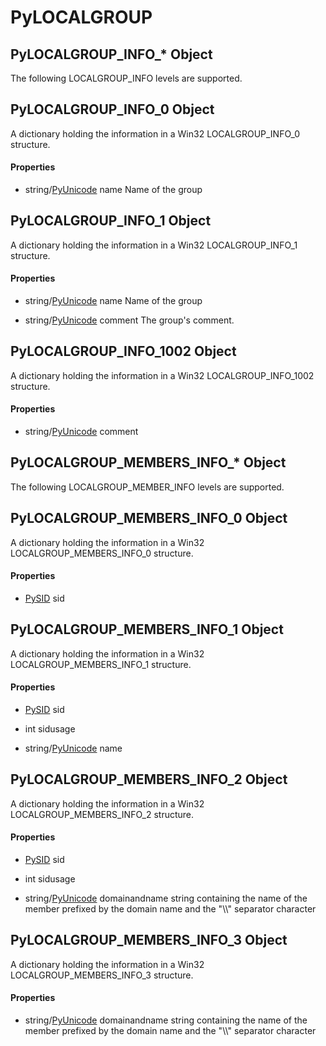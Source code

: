 # PyLOCALGROUP

## PyLOCALGROUP\_INFO\_\* Object



The following LOCALGROUP\_INFO levels are supported\.


## PyLOCALGROUP\_INFO\_0 Object



A dictionary holding the information in a Win32 LOCALGROUP\_INFO\_0 structure\.

#### Properties

  - string/[PyUnicode](#pyunicode) name
    Name of the group

## PyLOCALGROUP\_INFO\_1 Object



A dictionary holding the information in a Win32 LOCALGROUP\_INFO\_1 structure\.

#### Properties

  - string/[PyUnicode](#pyunicode) name
    Name of the group

  - string/[PyUnicode](#pyunicode) comment
    The group's comment\.

## PyLOCALGROUP\_INFO\_1002 Object



A dictionary holding the information in a Win32 LOCALGROUP\_INFO\_1002 structure\.

#### Properties

  - string/[PyUnicode](#pyunicode) comment
    

## PyLOCALGROUP\_MEMBERS\_INFO\_\* Object



The following LOCALGROUP\_MEMBER\_INFO levels are supported\.


## PyLOCALGROUP\_MEMBERS\_INFO\_0 Object



A dictionary holding the information in a Win32 LOCALGROUP\_MEMBERS\_INFO\_0 structure\.

#### Properties

  - [PySID](#pysid) sid
    

## PyLOCALGROUP\_MEMBERS\_INFO\_1 Object



A dictionary holding the information in a Win32 LOCALGROUP\_MEMBERS\_INFO\_1 structure\.

#### Properties

  - [PySID](#pysid) sid
    

  - int sidusage
    

  - string/[PyUnicode](#pyunicode) name
    

## PyLOCALGROUP\_MEMBERS\_INFO\_2 Object



A dictionary holding the information in a Win32 LOCALGROUP\_MEMBERS\_INFO\_2 structure\.

#### Properties

  - [PySID](#pysid) sid
    

  - int sidusage
    

  - string/[PyUnicode](#pyunicode) domainandname
    string containing the name of the member prefixed by the domain name and the "\\\\" separator character

## PyLOCALGROUP\_MEMBERS\_INFO\_3 Object



A dictionary holding the information in a Win32 LOCALGROUP\_MEMBERS\_INFO\_3 structure\.

#### Properties

  - string/[PyUnicode](#pyunicode) domainandname
    string containing the name of the member prefixed by the domain name and the "\\\\" separator character